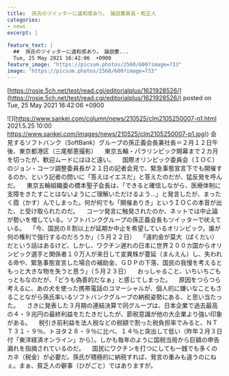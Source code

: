 ```yaml
---
title:  孫氏のツイッターに違和感あり。　論説委員長・乾正人  
categories:
- news
excerpt: |
  
feature_text: |
  ##  孫氏のツイッターに違和感あり。　論説委...
  Tue, 25 May 2021 16:42:06  +0900
feature_image: "https://picsum.photos/2560/600?image=733"
image: "https://picsum.photos/2560/600?image=733"
---
```


[https://rosie.5ch.net/test/read.cgi/editorialplus/1621928526/](https://rosie.5ch.net/test/read.cgi/editorialplus/1621928526/)
posted on Tue, 25 May 2021 16:42:06  +0900

<!--more-->

![](https://www.sankei.com/column/news/210525/clm2105250007-n1.html 2021.5.25 10:00 [https://www.sankei.com/images/news/210525/clm2105250007-p1.jpg)](https://www.sankei.com/images/news/210525/clm2105250007-p1.jpg)) 会見するソフトバンク（SoftBank）グループの孫正義会長兼社長＝２月１２日午後、東京都港区（三尾郁恵撮影） 　東京五輪・パラリンピック開幕まで２カ月を切ったが、歓迎ムードにはほど遠い。 　国際オリンピック委員会（ＩＯＣ）のジョン・コーツ調整委員長が２１日の記者会見で、緊急事態宣言下でも開催するのか、という記者の問いに「答えはイエスだ」と答えたのだが、猛反発を呼んだ。 　東京五輪組織委の橋本聖子会長は、「できると確信しながら、医療体制に支障をきたすことはないようにご理解いただけるよう…」と発言したが、まったく霞（かす）んでしまった。何が何でも「開催ありき」というＩＯＣの本音が出た、と受け取られたのだ。 　コーツ発言に触発されたのか、ネットでは中止論が勢いを増している。ソフトバンクグループの孫正義会長もツイッターで吠えている。 　「今、国民の８割以上が延期か中止を希望しているオリンピック。誰が何の権利で強行するのだろうか」（５月２２日） 　「違約金が莫大（ばくだい）だという話はあるけど、しかし、ワクチン遅れの日本に世界２００カ国からオリンピック選手と関係者１０万人が来日して変異株が蔓延（まんえん）し、失われる命や、緊急事態宣言した場合の補助金、ＧＤＰの下落、国民の我慢を考えるともっと大きな物を失うと思う」（５月２３日） 　おっしゃること、いちいちごもっともなのだが、「どうも偽善的だなぁ」と感じてしまった。 　原因をつらつら考えるに、あの犬を使った携帯電話のコマーシャルが、個人的に嫌いなこともさることながら孫氏率いるソフトバンクグループの納税姿勢にある、と思い当たった。 　さきに発表した３月期の連結決算で同グループは、日本企業で過去最高の４・９兆円の最終利益をたたきだしたが、節税意識が他の大企業より強い印象がある。 　税引き前利益を法人税などの税額で割った税負担率でみると、ＮＴＴ３１・９％、トヨタ２８・９％に比べ、１４％と突出して低い（昨年２月３日付「東洋経済オンライン」から）。しかも毎年のように国税当局から巨額の申告漏れを指摘されているのだ。 　国民にワクチンを打つにしても一銭でも多くのカネ（税金）が必要だ。孫氏が積極的に納税すれば、発言の重みも違うのにねぇ。まぁ、貧乏人の僻事（ひがごと）ではありますが。
